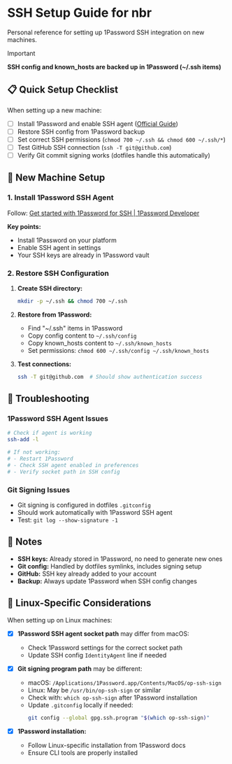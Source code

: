 # SSH Setup Guide for nbr

Personal reference for setting up 1Password SSH integration on new machines.

> [!IMPORTANT] 
> **SSH config and known_hosts are backed up in 1Password (~/.ssh items)**

## 📋 Quick Setup Checklist

When setting up a new machine:

- [ ] Install 1Password and enable SSH agent ([Official Guide](https://developer.1password.com/docs/ssh/get-started))
- [ ] Restore SSH config from 1Password backup
- [ ] Set correct SSH permissions (`chmod 700 ~/.ssh && chmod 600 ~/.ssh/*`)
- [ ] Test GitHub SSH connection (`ssh -T git@github.com`)
- [ ] Verify Git commit signing works (dotfiles handle this automatically)

## 🚀 New Machine Setup

### 1. Install 1Password SSH Agent

Follow: [Get started with 1Password for SSH | 1Password Developer](https://developer.1password.com/docs/ssh/get-started)

**Key points:**

- Install 1Password on your platform
- Enable SSH agent in settings
- Your SSH keys are already in 1Password vault

### 2. Restore SSH Configuration

1. **Create SSH directory:**

   ```bash
   mkdir -p ~/.ssh && chmod 700 ~/.ssh
   ```

2. **Restore from 1Password:**

   - Find "~/.ssh" items in 1Password
   - Copy config content to `~/.ssh/config`
   - Copy known_hosts content to `~/.ssh/known_hosts`
   - Set permissions: `chmod 600 ~/.ssh/config ~/.ssh/known_hosts`

3. **Test connections:**
   ```bash
   ssh -T git@github.com  # Should show authentication success
   ```

## 🔧 Troubleshooting

### 1Password SSH Agent Issues

```bash
# Check if agent is working
ssh-add -l

# If not working:
# - Restart 1Password
# - Check SSH agent enabled in preferences
# - Verify socket path in SSH config
```

### Git Signing Issues

- Git signing is configured in dotfiles `.gitconfig`
- Should work automatically with 1Password SSH agent
- Test: `git log --show-signature -1`

## 📝 Notes

- **SSH keys:** Already stored in 1Password, no need to generate new ones
- **Git config:** Handled by dotfiles symlinks, includes signing setup
- **GitHub:** SSH key already added to your account
- **Backup:** Always update 1Password when SSH config changes

## 🐧 Linux-Specific Considerations

When setting up on Linux machines:

- [x] **1Password SSH agent socket path** may differ from macOS:

   - Check 1Password settings for the correct socket path
   - Update SSH config `IdentityAgent` line if needed

- [x] **Git signing program path** may be different:

   - macOS: `/Applications/1Password.app/Contents/MacOS/op-ssh-sign`
   - Linux: May be `/usr/bin/op-ssh-sign` or similar
   - Check with: `which op-ssh-sign` after 1Password installation
   - Update `.gitconfig` locally if needed:
     ```bash
     git config --global gpg.ssh.program "$(which op-ssh-sign)"
     ```

- [x] **1Password installation:**
   - Follow Linux-specific installation from 1Password docs
   - Ensure CLI tools are properly installed
